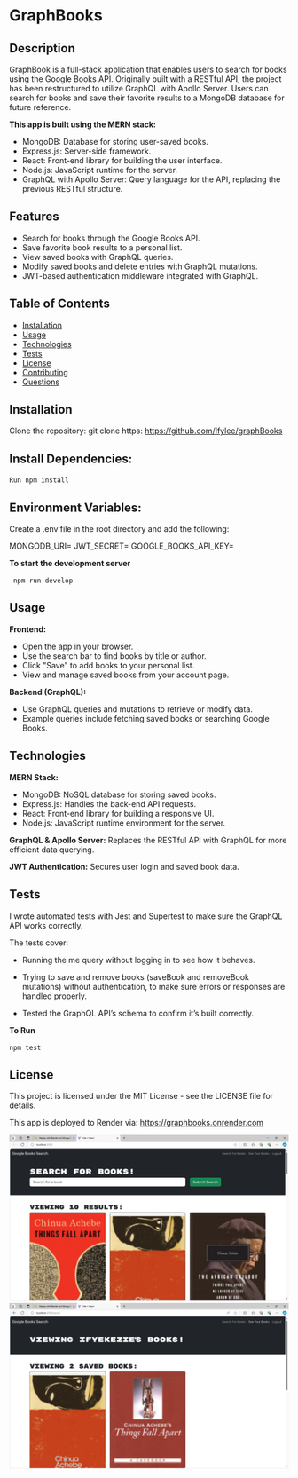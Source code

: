 # GraphBooks

## Description
GraphBook is a full-stack application that enables users to search for books using the Google Books API. Originally built with a RESTful API, the project has been restructured to utilize GraphQL with Apollo Server. Users can search for books and save their favorite results to a MongoDB database for future reference.

**This app is built using the MERN stack:**

- MongoDB: Database for storing user-saved books.
- Express.js: Server-side framework.
- React: Front-end library for building the user interface.
- Node.js: JavaScript runtime for the server.
- GraphQL with Apollo Server: Query language for the API, replacing the previous RESTful structure.


## Features
- Search for books through the Google Books API.
- Save favorite book results to a personal list.
- View saved books with GraphQL queries.
- Modify saved books and delete entries with GraphQL mutations.
- JWT-based authentication middleware integrated with GraphQL.

## Table of Contents
- [Installation](#installation)
- [Usage](#usage)
- [Technologies](#technologies)
- [Tests](#tests)
- [License](#license)
- [Contributing](#contributing)
- [Questions](#questions)


## Installation
Clone the repository:
git clone https: https://github.com/Ifylee/graphBooks

## Install Dependencies:

```
Run npm install

```
## Environment Variables:
Create a .env file in the root directory and add the following:

MONGODB_URI=<your-mongodb-uri>
JWT_SECRET=<your-jwt-secret>
GOOGLE_BOOKS_API_KEY=<your-google-books-api-key>

**To start the development server**

```
 npm run develop

```

## Usage
**Frontend:**
- Open the app in your browser.
- Use the search bar to find books by title or author.
- Click "Save" to add books to your personal list.
- View and manage saved books from your account page.

**Backend (GraphQL):**
- Use GraphQL queries and mutations to retrieve or modify data.
- Example queries include fetching saved books or searching Google Books.


## Technologies
**MERN Stack:**
- MongoDB: NoSQL database for storing saved books.
- Express.js: Handles the back-end API requests.
- React: Front-end library for building a responsive UI.
- Node.js: JavaScript runtime environment for the server.

**GraphQL & Apollo Server:** Replaces the RESTful API with GraphQL for   more efficient data querying.

**JWT Authentication:** Secures user login and saved book data.

## Tests
I wrote automated tests with Jest and Supertest to make sure the GraphQL API works correctly.

The tests cover:

- Running the me query without logging in to see how it behaves.

- Trying to save and remove books (saveBook and removeBook mutations) without authentication, to make sure errors or responses are handled properly.

- Tested the GraphQL API’s schema to confirm it’s built correctly.

**To Run**
```
npm test
```

## License
This project is licensed under the MIT License - see the LICENSE file for details.

This app is deployed to Render via: https://graphbooks.onrender.com


![alt text](image-1.png)
![alt text](image-2.png)